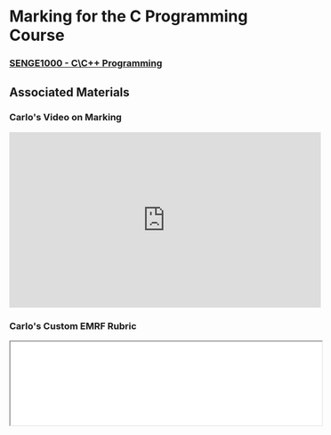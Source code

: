 # Marking for the C Programming Course
### [SENGE1000 - C\\C++ Programming](/SENG1000)

## Associated Materials

### Carlo's Video on Marking

<iframe width="560" height="315" src="https://www.youtube.com/embed/BlP2_Wm2Lzw" frameborder="0" allow="accelerometer; autoplay; clipboard-write; encrypted-media; gyroscope; picture-in-picture" allowfullscreen></iframe>

### Carlo's Custom EMRF Rubric

<iframe src = "../assets/doc/emrf_rubric.pdf" width="560" height="auto"></iframe>
